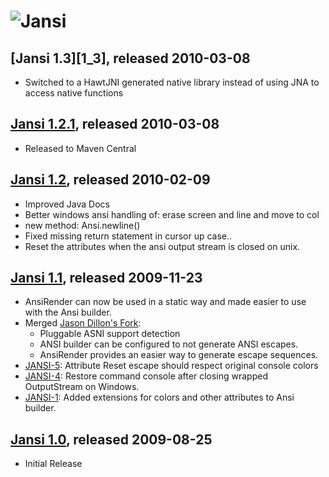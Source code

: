 ![Jansi][logo]
===========

[Jansi 1.3][1_3], released 2010-03-08
----------------------------------
* Switched to a HawtJNI generated native library instead of using JNA to access native functions

[Jansi 1.2.1][1_2_1], released 2010-03-08
----------------------------------
* Released to Maven Central

[Jansi 1.2][1_2], released 2010-02-09
----------------------------------
* Improved Java Docs
* Better windows ansi handling of: erase screen and line and move to col
* new method: Ansi.newline()
* Fixed missing return statement in cursor up case.. 
* Reset the attributes when the ansi output stream is closed on unix.

[Jansi 1.1][1_1], released 2009-11-23
----------------------------------
* AnsiRender can now be used in a static way and made easier to use with the Ansi builder.
* Merged [Jason Dillon's Fork](http://github.com/jdillon/jansi/tree/bb86e0e79bec850167ddfd8c4a86fb9ffef704e5): 
	* Pluggable ASNI support detection
	* ANSI builder can be configured to not generate ANSI escapes.
	* AnsiRender provides an easier way to generate escape sequences.
* [JANSI-5](http://fusesource.com/issues/browse/JANSI-5): Attribute Reset escape should respect original console colors
* [JANSI-4](http://fusesource.com/issues/browse/JANSI-4): Restore command console after closing wrapped OutputStream on Windows.
* [JANSI-1](http://fusesource.com/issues/browse/JANSI-1): Added extensions for colors and other attributes to Ansi builder. 

[Jansi 1.0][1_0], released 2009-08-25
----------------------------------

* Initial Release

[1_2_1]: http://repo.fusesource.com/nexus/content/groups/public/org/fusesource/jansi/jansi/1.3
[1_2_1]: http://repo.fusesource.com/nexus/content/groups/public/org/fusesource/jansi/jansi/1.2.1
[1_2]: http://jansi.fusesource.org/repo/release/org/fusesource/jansi/jansi/1.2
[1_1]: http://jansi.fusesource.org/repo/release/org/fusesource/jansi/jansi/1.1
[1_0]: http://jansi.fusesource.org/repo/release/org/fusesource/jansi/jansi/1.0
[logo]: http://jansi.fusesource.org/images/project-logo.png "Jansi"
